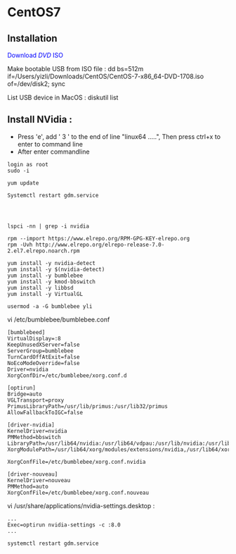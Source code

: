 # CentOS7

## Installation
<span style="color:blue">Download *DVD* ISO</span>

Make bootable USB from ISO file : 
dd bs=512m if=/Users/yizli/Downloads/CentOS/CentOS-7-x86_64-DVD-1708.iso of=/dev/disk2; sync

List USB device in MacOS : 
diskutil list

## Install NVidia :
* Press 'e', add ' 3 ' to the end of line "linux64 .....", Then press ctrl+x to enter to command line
* After enter commandline 
```
login as root
sudo -i

yum update

Systemctl restart gdm.service




lspci -nn | grep -i nvidia

rpm --import https://www.elrepo.org/RPM-GPG-KEY-elrepo.org
rpm -Uvh http://www.elrepo.org/elrepo-release-7.0-2.el7.elrepo.noarch.rpm

yum install -y nvidia-detect
yum install -y $(nvidia-detect)
yum install -y bumblebee
yum install -y kmod-bbswitch
yum install -y libbsd
yum install -y VirtualGL

usermod -a -G bumblebee yli
```
vi /etc/bumblebee/bumblebee.conf
```
[bumblebeed]
VirtualDisplay=:8
KeepUnusedXServer=false
ServerGroup=bumblebee
TurnCardOffAtExit=false
NoEcoModeOverride=false
Driver=nvidia
XorgConfDir=/etc/bumblebee/xorg.conf.d

[optirun]
Bridge=auto
VGLTransport=proxy
PrimusLibraryPath=/usr/lib/primus:/usr/lib32/primus
AllowFallbackToIGC=false

[driver-nvidia]
KernelDriver=nvidia
PMMethod=bbswitch
LibraryPath=/usr/lib64/nvidia:/usr/lib64/vdpau:/usr/lib/nvidia:/usr/lib/vdpau
XorgModulePath=/usr/lib64/xorg/modules/extensions/nvidia,/usr/lib64/xorg/modules/drivers,/usr/lib64/xorg/modules

XorgConfFile=/etc/bumblebee/xorg.conf.nvidia

[driver-nouveau]
KernelDriver=nouveau
PMMethod=auto
XorgConfFile=/etc/bumblebee/xorg.conf.nouveau

```

vi /usr/share/applications/nvidia-settings.desktop :
```
...
Exec=optirun nvidia-settings -c :8.0
...
```
```
systemctl restart gdm.service
```










